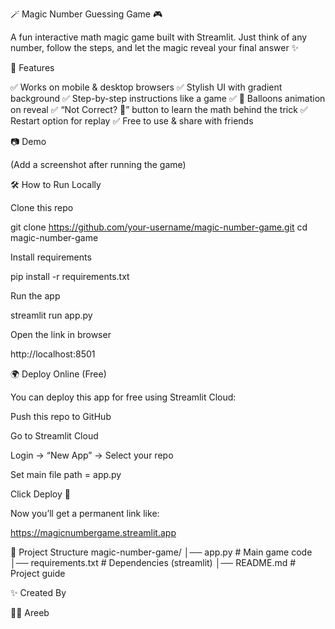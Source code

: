 🪄 Magic Number Guessing Game 🎮

A fun interactive math magic game built with Streamlit.
Just think of any number, follow the steps, and let the magic reveal your final answer ✨

🚀 Features

✅ Works on mobile & desktop browsers
✅ Stylish UI with gradient background
✅ Step-by-step instructions like a game
✅ 🎈 Balloons animation on reveal
✅ “Not Correct? 🤔” button to learn the math behind the trick
✅ Restart option for replay
✅ Free to use & share with friends

📷 Demo


(Add a screenshot after running the game)

🛠️ How to Run Locally

Clone this repo

git clone https://github.com/your-username/magic-number-game.git
cd magic-number-game


Install requirements

pip install -r requirements.txt


Run the app

streamlit run app.py


Open the link in browser

http://localhost:8501

🌍 Deploy Online (Free)

You can deploy this app for free using Streamlit Cloud:

Push this repo to GitHub

Go to Streamlit Cloud

Login → “New App” → Select your repo

Set main file path = app.py

Click Deploy 🚀

Now you’ll get a permanent link like:

https://magicnumbergame.streamlit.app

📂 Project Structure
magic-number-game/
│── app.py              # Main game code
│── requirements.txt    # Dependencies (streamlit)
│── README.md           # Project guide

✨ Created By

👨‍💻 Areeb

